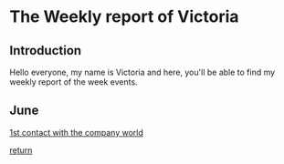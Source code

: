 # The Weekly report of Victoria
  
  ## Introduction
  
  Hello everyone, my name is Victoria and here, you'll be able to find my weekly report of the week events. 
  
  ## June
  [1st contact with the company world](June/1st%20contact%20with%20the%20company%20world.md)
  
[return](../README.md)
